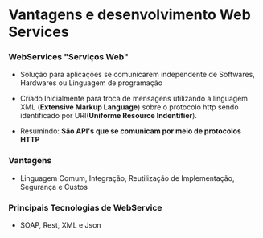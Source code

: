 # Vantagens e desenvolvimento Web Services

### WebServices "**Serviços Web**" 

* Solução para aplicações se comunicarem independente de Softwares, Hardwares ou Linguagem de programação

* Criado Inicialmente para troca de mensagens utilizando a linguagem XML (**Extensive Markup Language**) sobre o  protocolo http sendo identificado por URI(**Uniforme Resource Indentifier**).

* Resumindo: **São API's que se comunicam por meio de protocolos HTTP**

### Vantagens
* Linguagem Comum, Integração, Reutilização de Implementação, Segurança e Custos

### Principais Tecnologias de WebService
* SOAP, Rest, XML e Json
